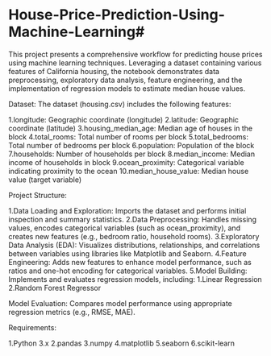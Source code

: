 # House-Price-Prediction-Using-Machine-Learning#

This project presents a comprehensive workflow for predicting house prices using machine learning techniques. Leveraging a dataset containing various features of California housing, the notebook demonstrates data preprocessing, exploratory data analysis, feature engineering, and the implementation of regression models to estimate median house values.

Dataset:
The dataset (housing.csv) includes the following features:

1.longitude: Geographic coordinate (longitude)
2.latitude: Geographic coordinate (latitude)
3.housing_median_age: Median age of houses in the block
4.total_rooms: Total number of rooms per block
5.total_bedrooms: Total number of bedrooms per block
6.population: Population of the block
7.households: Number of households per block
8.median_income: Median income of households in block
9.ocean_proximity: Categorical variable indicating proximity to the ocean
10.median_house_value: Median house value (target variable)

Project Structure:

1.Data Loading and Exploration:
Imports the dataset and performs initial inspection and summary statistics.
2.Data Preprocessing:
Handles missing values, encodes categorical variables (such as ocean_proximity), and creates new features (e.g., bedroom ratio, household rooms).
3.Exploratory Data Analysis (EDA):
Visualizes distributions, relationships, and correlations between variables using libraries like Matplotlib and Seaborn.
4.Feature Engineering:
Adds new features to enhance model performance, such as ratios and one-hot encoding for categorical variables.
5.Model Building:
Implements and evaluates regression models, including:
   1.Linear Regression
   2.Random Forest Regressor

Model Evaluation:
Compares model performance using appropriate regression metrics (e.g., RMSE, MAE).

Requirements:

1.Python 3.x
2.pandas
3.numpy
4.matplotlib
5.seaborn
6.scikit-learn
